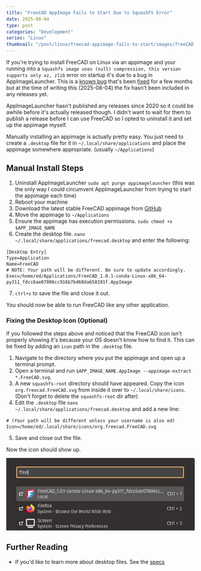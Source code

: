 ```yaml
---
title: "FreeCAD AppImage Fails to Start Due to SquashFS Error"
date: 2025-08-04
type: post
categories: "Development"
series: "Linux"
thumbnail: "/post/linux/freecad-appimage-fails-to-start/images/freeCAD.svg"
---
```


If you're trying to install FreeCAD on Linux via an appimage and your running into a `Squashfs image uses (null) compression, this version supports only xz, zlib` error on startup it's due to a bug in AppImageLauncher. This is a [known bug](https://github.com/TheAssassin/AppImageLauncher/issues/585) that's been [fixed](https://github.com/TheAssassin/AppImageLauncher/pull/690) for a few months but at the time of writing this (2025-08-04) the fix hasn't been included in any releases yet.

AppImageLauncher hasn't published any releases since 2020 so it could be awhile before it's actually released though. I didn't want to wait for them to publish a release before I can use FreeCAD so I opted to uninstall it and set up the appimage myself.

Manually installing an appimage is actually pretty easy. You just need to create a `.desktop` file for it in `~/.local/share/applications` and place the appimage somewhere appropriate. (usually `~/Applications`)

## Manual Install Steps

1. Uninstall AppImageLauncher `sudo apt purge appimagelauncher` (this was the only way I could circumvent AppImageLauncher from trying to start the appimage each time)
2. Reboot your machine
3. Download the latest stable FreeCAD appimage from [GitHub](https://github.com/FreeCAD/FreeCAD/releases)
4. Move the appimage to `~/Applications`
5. Ensure the appimage has execution permissions. `sudo chmod +x $APP_IMAGE_NAME`
6. Create the desktop file. `nano ~/.local/share/applications/freecad.desktop` and enter the following:

```
[Desktop Entry]
Type=Application
Name=FreeCAD
# NOTE: Your path will be different. Be sure to update accordingly.
Exec=/home/ed/Applications/FreeCAD_1.0.1-conda-Linux-x86_64-py311_fdcc6ae07806cc916b7b460da658191f.AppImage
```

7. `ctrl+s` to save the file and close it out.

You should now be able to run FreeCAD like any other application.

### Fixing the Desktop Icon (Optional)

If you followed the steps above and noticed that the FreeCAD icon isn't properly showing it's because your OS doesn't know how to find it. This can be fixed by adding an `icon` path in the `.desktop` file.

1. Navigate to the directory where you put the appimage and open up a terminal prompt.
2. Open a terminal and run `$APP_IMAGE_NAME.AppImage --appimage-extract *.FreeCAD.svg`.
3. A new `squashfs-root` directory should have appeared. Copy the icon `org.freecad.FreeCAD.svg` from inside it over to `~/.local/share/icons`. (Don't forget to delete the `squashfs-root` dir after)
4. Edit the `.desktop` file `nano ~/.local/share/applications/freecad.desktop` and add a new line:

```
# (Your path will be different unless your username is also ed)
Icon=/home/ed/.local/share/icons/org.freecad.FreeCAD.svg
```

5. Save and close out the file.

Now the icon should show up.

![](./images/launcher.png)

## Further Reading

- If you'd like to learn more about desktop files. See the [specs](https://specifications.freedesktop.org/desktop-entry-spec/latest/)
